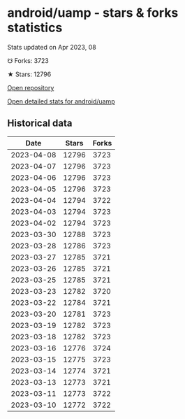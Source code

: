 # android/uamp - stars & forks statistics

Stats updated on Apr 2023, 08

☋ Forks: 3723

★ Stars: 12796

[Open repository](https://github.com/android/uamp)

[Open detailed stats for android/uamp](https://reviewgithub.com/rep/android/uamp)

## Historical data
| Date | Stars | Forks |
|------|-------|-------|
| 2023-04-08 | 12796 | 3723 | 
| 2023-04-07 | 12796 | 3723 | 
| 2023-04-06 | 12796 | 3723 | 
| 2023-04-05 | 12796 | 3723 | 
| 2023-04-04 | 12794 | 3722 | 
| 2023-04-03 | 12794 | 3723 | 
| 2023-04-02 | 12794 | 3723 | 
| 2023-03-30 | 12788 | 3723 | 
| 2023-03-28 | 12786 | 3723 | 
| 2023-03-27 | 12785 | 3721 | 
| 2023-03-26 | 12785 | 3721 | 
| 2023-03-25 | 12785 | 3721 | 
| 2023-03-23 | 12782 | 3720 | 
| 2023-03-22 | 12784 | 3721 | 
| 2023-03-20 | 12781 | 3723 | 
| 2023-03-19 | 12782 | 3723 | 
| 2023-03-18 | 12782 | 3723 | 
| 2023-03-16 | 12776 | 3724 | 
| 2023-03-15 | 12775 | 3723 | 
| 2023-03-14 | 12774 | 3721 | 
| 2023-03-13 | 12773 | 3721 | 
| 2023-03-11 | 12773 | 3722 | 
| 2023-03-10 | 12772 | 3722 | 

